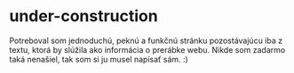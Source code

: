 # under-construction
Potreboval som jednoduchú, peknú a funkčnú stránku pozostávajúcu iba z textu, ktorá by slúžila ako informácia o prerábke webu. Nikde som zadarmo taká nenašiel, tak som si ju musel napísať sám. :)
